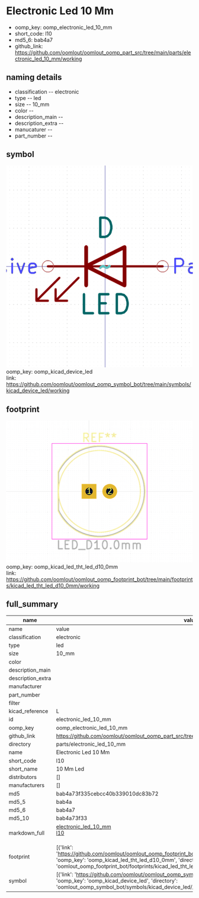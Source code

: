 # Electronic Led 10 Mm

  
* oomp_key: oomp_electronic_led_10_mm 
* short_code: l10
* md5_6: bab4a7  
* github_link: https://github.com/oomlout/oomlout_oomp_part_src/tree/main/parts/electronic_led_10_mm/working  
## naming details
* classification -- electronic
* type -- led
* size -- 10_mm
* color -- 
* description_main -- 
* description_extra -- 
* manucaturer -- 
* part_number -- 



## symbol

![](symbol/0/working/working_600.png)  
oomp_key: oomp_kicad_device_led  
link: https://github.com/oomlout/oomlout_oomp_symbol_bot/tree/main/symbols/kicad_device_led/working  

## footprint

![](footprint/0/working/working_600.png)  
oomp_key: oomp_kicad_led_tht_led_d10_0mm  
link: https://github.com/oomlout/oomlout_oomp_footprint_bot/tree/main/footprints/kicad_led_tht_led_d10_0mm/working  

## full_summary
| name | value | 
| --- | --- | 
| name | value | 
| classification | electronic | 
| type | led | 
| size | 10_mm | 
| color |  | 
| description_main |  | 
| description_extra |  | 
| manufacturer |  | 
| part_number |  | 
| filter |  | 
| kicad_reference | L | 
| id | electronic_led_10_mm | 
| oomp_key | oomp_electronic_led_10_mm | 
| github_link | https://github.com/oomlout/oomlout_oomp_part_src/tree/main/parts/electronic_led_10_mm/working | 
| directory | parts/electronic_led_10_mm | 
| name | Electronic Led 10 Mm | 
| short_code | l10 | 
| short_name | 10 Mm Led | 
| distributors | [] | 
| manufacturers | [] | 
| md5 | bab4a73f335cebcc40b339010dc83b72 | 
| md5_5 | bab4a | 
| md5_6 | bab4a7 | 
| md5_10 | bab4a73f33 | 
| markdown_full | [electronic_led_10_mm](https://github.com/oomlout/oomlout_oomp_part_src/tree/main/parts/electronic_led_10_mm/working)<br>[l10](https://github.com/oomlout/oomlout_oomp_part_src/tree/main/parts/electronic_led_10_mm/working)<br><br> | 
| footprint | [{'link': 'https://github.com/oomlout/oomlout_oomp_footprint_bot/tree/main/foootprntss/kicad_led_tht_led_d10_0mm', 'oomp_key': 'oomp_kicad_led_tht_led_d10_0mm', 'directory': 'oomlout_oomp_footprint_bot/footprints/kicad_led_tht_led_d10_0mm//working/working.kicad_mod'}] | 
| symbol | [{'link': 'https://github.com/oomlout/oomlout_oomp_symbol_bot/tree/main/symbols/kicad_device_led', 'oomp_key': 'oomp_kicad_device_led', 'directory': 'oomlout_oomp_symbol_bot/symbols/kicad_device_led//working/working.kicad_sym'}] | 
